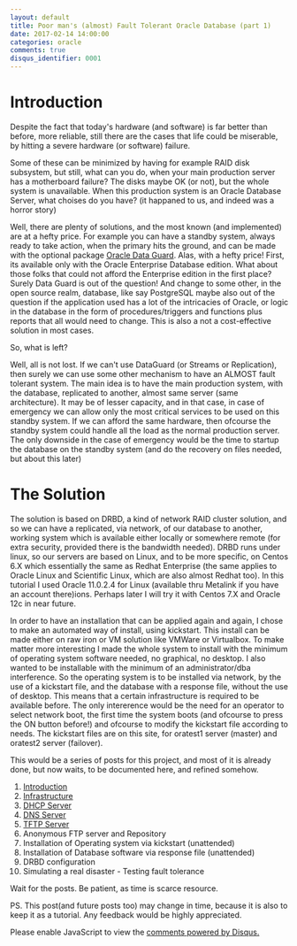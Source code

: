 ```yaml
---
layout: default
title: Poor man's (almost) Fault Tolerant Oracle Database (part 1)
date: 2017-02-14 14:00:00
categories: oracle
comments: true
disqus_identifier: 0001
---
```

# Introduction
Despite the fact that today's hardware (and software) is far better than before, more reliable, still there are the cases
that life could be miserable, by hitting a severe hardware (or software) failure.

Some of these can be minimized by having for example RAID disk subsystem, but still, what can you do, when your main production 
server has a motherboard failure? The disks maybe OK (or not), but the whole system is unavailable. When this production 
system is an Oracle Database Server, what choises do you have? (it happaned to us, and indeed was a horror story)

Well, there are plenty of solutions, and the most known (and implemented) are at a hefty price. For example you can have a standby
system, always ready to take action, when the primary hits the ground, and can be made with the optional package 
[Oracle Data Guard](https://en.wikipedia.org/wiki/Oracle_Data_Guard). Alas, with a hefty price! First, its available only
with the Oracle Enterprise Database edition. What about those folks that could not afford the Enterprise edition in the first
place? Surely Data Guard is out of the question! And change to some other, in the open source realm, database, like say PostgreSQL maybe also out of the question if the application used has a lot of the intricacies of Oracle, or logic in the database in the form of procedures/triggers and functions plus reports that all would need to change. This is also a not a cost-effective solution in most cases.

So, what is left?

Well, all is not lost. If we can't use DataGuard (or Streams or Replication), then surely we can use some other mechanism to have an ALMOST fault tolerant system. The main idea is to have the main production system, with the database, replicated to another, almost same server (same architecture). It may be of lesser capacity, and in that case, in case of emergency we can allow only the most critical services to be used on this standby system. If we can afford the same hardware, then ofcourse the standby system could handle all the load as the normal production server. The only downside in the case of emergency would be the time to startup the database on the standby system (and do the recovery on files needed, but about this later)

# The Solution

The solution is based on DRBD, a kind of network RAID cluster solution, and so we can have a replicated, via network, of our database to another, working system which is available either locally or somewhere remote (for extra security, provided there is the bandwidth needed). DRBD runs under linux, so our servers are based on Linux, and to be more specific, on Centos 6.X which essentially the same as Redhat Enterprise (the same applies to Oracle Linux and Scientific Linux, which are also almost Redhat too). In this tutorial I used Oracle 11.0.2.4 for Linux (available thru Metalink if you have an account there)ions. Perhaps later I will try it with Centos 7.X and Oracle 12c in near future.

In order to have an installation that can be applied again and again, I chose to make an automated way of install, using kickstart. This install can be made either on raw iron or VM solution like VMWare or Virtualbox. To make matter more interesting I made the whole system to install with the minimum of operating system software needed, no graphical, no desktop. I also wanted to be installable with the minimum of an administrator/dba interference. So the operating system is to be installed via network, by the use of a kickstart file, and the database with a response file, without the use of desktop. This means that a certain infrastructure is required to be available before. The only intererence would be the need for an operator to select network boot, the first time the system boots (and ofcourse to press the ON button before!) and ofcourse to modify the kickstart file according to needs. The kickstart files are on this site, for oratest1 server (master) and oratest2 server (failover). 

This would be a series of posts for this project, and most of it is already done, but now waits, to be documented here, and refined somehow.

  1. [Introduction](https://savvaspavlidis.github.io/oracle/2017/02/14/Poor-mans-Fault-Tolerant-Oracle-Database.html)
  2. [Infrastructure](https://savvaspavlidis.github.io/oracle/2017/02/28/A-Poor-mans-(almost)-Fault-Tolerant-Oracle-RDBMS-(part-2)-Infrastructure.html)
  3. [DHCP Server](https://savvaspavlidis.github.io/oracle/2017/04/12/A-Poor-mans-(almost)-Fault-Tolerant-Oracle-RDBMS-(part-3)-DHCP-Server.html)
  4. [DNS Server](https://savvaspavlidis.github.io/oracle/2017/04/12/A-poor-man's-(almost)-Fault-Tolerant-Oracle-RDBMS-(part-4)-DNS-Server.html)
  5. [TFTP Server](https://savvaspavlidis.github.io/oracle/2017/04/18/Poor-man's-(almost)-Fault-Tolerant-Oracle-Database-(part-4)-TFTP-Server.html)
  6. Anonymous FTP server and Repository
  7. Installation of Operating system via kickstart (unattended)
  8. Installation of Database software via response file (unattended)
  9. DRBD configuration 
  10. Simulating a real disaster - Testing fault tolerance

Wait for the posts. Be patient, as time is scarce resource.

PS. This post(and future posts too) may change in time, because it is also to keep it as a tutorial. 
Any feedback would be highly appreciated. 


<div id="disqus_thread"></div>
<script>
  var disqus_config = function () {
    this.page.url = "{{ page.url | prepend: site.url }}";
    this.page.identifier = "{{ page.disqus_identifier }}"; 
  };
  (function() { // DON'T EDIT BELOW THIS LINE
    var d = document, s = d.createElement('script');
    s.src = '//savvaspavlidis.disqus.com/embed.js';
    s.setAttribute('data-timestamp', +new Date());
    (d.head || d.body).appendChild(s);
})();
</script>
<noscript>Please enable JavaScript to view the <a href="https://disqus.com/?ref_noscript">comments powered by Disqus.</a></noscript>
